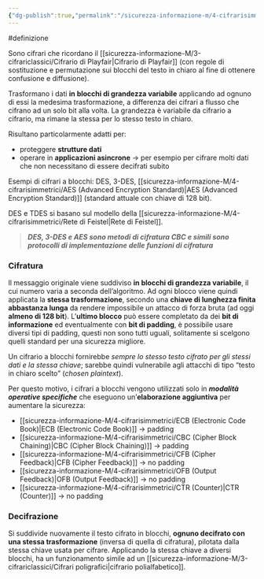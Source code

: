 ```yaml
---
{"dg-publish":true,"permalink":"/sicurezza-informazione-m/4-cifrarisimmetrici/cifrari-a-blocchi/"}
---
```


#definizione 

Sono cifrari che ricordano il [[sicurezza-informazione-M/3-cifrariclassici/Cifrario di Playfair\|Cifrario di Playfair]] (con regole di sostituzione e permutazione sui blocchi del testo in chiaro al fine di ottenere confusione e diffusione). 

Trasformano i dati **in blocchi di grandezza variabile** applicando ad ognuno di essi la medesima trasformazione, a differenza dei cifrari a flusso che cifrano ad un solo bit alla volta. La grandezza è variabile da cifrario a cifrario, ma rimane la stessa per lo stesso testo in chiaro.

Risultano particolarmente adatti per:
- proteggere **strutture dati**
- operare in **applicazioni asincrone** -> per esempio per cifrare molti dati che non necessitano di essere decifrati subito

Esempi di cifrari a blocchi: DES, 3-DES, [[sicurezza-informazione-M/4-cifrarisimmetrici/AES (Advanced Encryption Standard)\|AES (Advanced Encryption Standard)]] (standard attuale con chiave di 128 bit).

DES e TDES si basano sul modello della [[sicurezza-informazione-M/4-cifrarisimmetrici/Rete di Feistel\|Rete di Feistel]].

> ***DES, 3-DES e AES sono metodi di cifratura
> CBC e simili sono protocolli di implementazione delle funzioni di cifratura***

### Cifratura
Il messaggio originale viene suddiviso **in blocchi di grandezza variabile**, il cui numero varia a seconda dell’algoritmo. Ad ogni blocco viene quindi applicata la **stessa trasformazione**, secondo una **chiave di lunghezza finita abbastanza lunga** da rendere impossibile un attacco di forza bruta (ad oggi **almeno di 128 bit**). L’**ultimo blocco** può essere completato da dei **bit di informazione** ed eventualmente con **bit di padding**, è possibile usare diversi tipi di padding, questi non sono tutti uguali, solitamente si scelgono quelli standard per una sicurezza migliore.

Un cifrario a blocchi fornirebbe *sempre lo stesso testo cifrato per gli stessi dati e la stessa chiave*; sarebbe quindi vulnerabile agli attacchi di tipo “testo in chiaro scelto” (*chosen plaintext*).

Per questo motivo, i cifrari a blocchi vengono utilizzati solo in ***modalità operative specifiche*** che eseguono un’**elaborazione aggiuntiva** per aumentare la sicurezza:
- [[sicurezza-informazione-M/4-cifrarisimmetrici/ECB (Electronic Code Book)\|ECB (Electronic Code Book)]] -> padding
- [[sicurezza-informazione-M/4-cifrarisimmetrici/CBC (Cipher Block Chaining)\|CBC (Cipher Block Chaining)]] -> padding 
- [[sicurezza-informazione-M/4-cifrarisimmetrici/CFB (Cipher Feedback)\|CFB (Cipher Feedback)]] -> no padding
- [[sicurezza-informazione-M/4-cifrarisimmetrici/OFB (Output Feedback)\|OFB (Output Feedback)]] -> no padding 
- [[sicurezza-informazione-M/4-cifrarisimmetrici/CTR (Counter)\|CTR (Counter)]] -> no padding 

### Decifrazione
Si suddivide nuovamente il testo cifrato in blocchi, **ognuno decifrato con una stessa trasformazione** (inversa di quella di cifratura), pilotata dalla stessa chiave usata per cifrare. Applicando la stessa chiave a diversi blocchi, ha un funzionamento simile ad un [[sicurezza-informazione-M/3-cifrariclassici/Cifrari poligrafici\|cifrario polialfabetico]].
